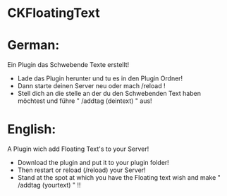 # CKFloatingText
# German:
Ein Plugin das Schwebende Texte erstellt!

- Lade das Plugin herunter und tu es in den Plugin Ordner!
- Dann starte deinen Server neu oder mach /reload  !
- Stell dich an die stelle an der du den Schwebenden Text haben möchtest und
führe "  /addtag (deintext)   " aus!

# English:
A Plugin wich add Floating Text's to your Server!

- Download the plugin and put it to your plugin folder!
- Then restart or reload (/reload) your Server!
- Stand at the spot at which you have the Floating text wish and make "  /addtag (yourtext)  " !!

